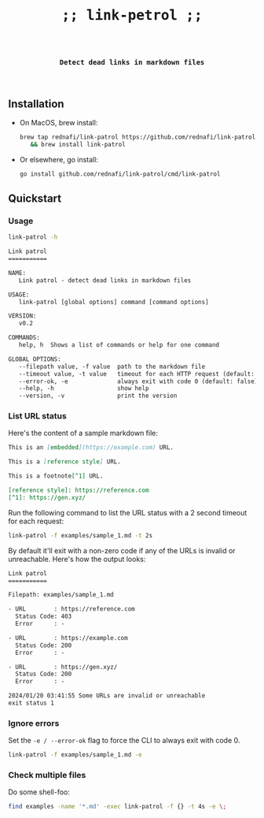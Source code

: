 <div align="center">
<pre align="center">
<h1 align="center">
;; link-petrol ;;
</h1>
<h4 align="center">
Detect dead links in markdown files
</h4>
</pre>
</div>

## Installation

* On MacOS, brew install:

   ```sh
   brew tap rednafi/link-patrol https://github.com/rednafi/link-patrol \
      && brew install link-patrol
   ```

* Or elsewhere, go install:

   ```sh
   go install github.com/rednafi/link-patrol/cmd/link-patrol
   ```

## Quickstart

### Usage

```sh
link-patrol -h
```

```txt
Link patrol
===========

NAME:
   Link patrol - detect dead links in markdown files

USAGE:
   link-patrol [global options] command [command options]

VERSION:
   v0.2

COMMANDS:
   help, h  Shows a list of commands or help for one command

GLOBAL OPTIONS:
   --filepath value, -f value  path to the markdown file
   --timeout value, -t value   timeout for each HTTP request (default: 5s)
   --error-ok, -e              always exit with code 0 (default: false)
   --help, -h                  show help
   --version, -v               print the version
```

### List URL status

Here's the content of a sample markdown file:

```md
This is an [embedded](https://example.com) URL.

This is a [reference style] URL.

This is a footnote[^1] URL.

[reference style]: https://reference.com
[^1]: https://gen.xyz/
```

Run the following command to list the URL status with a 2 second timeout for each request:

```sh
link-patrol -f examples/sample_1.md -t 2s
```

By default it'll exit with a non-zero code if any of the URLs is invalid or unreachable. Here's
how the output looks:

```txt
Link patrol
===========

Filepath: examples/sample_1.md

- URL        : https://reference.com
  Status Code: 403
  Error      : -

- URL        : https://example.com
  Status Code: 200
  Error      : -

- URL        : https://gen.xyz/
  Status Code: 200
  Error      : -

2024/01/20 03:41:55 Some URLs are invalid or unreachable
exit status 1
```

### Ignore errors

Set the `-e / --error-ok` flag to force the CLI to always exit with code 0.

```sh
link-patrol -f examples/sample_1.md -e
```

### Check multiple files

Do some shell-foo:

```sh
find examples -name '*.md' -exec link-patrol -f {} -t 4s -e \;
```
